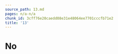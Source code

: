 ```yaml
---
source_path: 13.md
pages: n/a-n/a
chunk_id: 3cff76e20caedd08e31e48064ee7701cccfb71e2
title: '13'
---
```

# No
